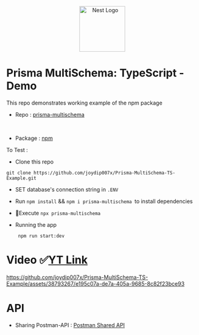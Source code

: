 <p align="center">
  <a href="https://nestjs.com/" target="blank"><img src="https://nestjs.com/img/logo-small.svg" width="120" alt="Nest Logo" /></a>
</p>

# Prisma MultiSchema: TypeScript - Demo

This repo demonstrates working example of the npm package 
- Repo : [prisma-multischema](https://github.com/joydip007x/Prisma-MultiSchema) 
<br/>

- Package : [npm](https://www.npmjs.com/package/prisma-multischema)

To Test :

 - Clone this repo
  ```
  git clone https://github.com/joydip007x/Prisma-MultiSchema-TS-Example.git
  ```
- SET database's connection string in `.ENV`
- Run `npm install` && `npm i prisma-multischema `to install dependencies
- 🎯Execute `npx prisma-multischema` 

- Running the app

  ```
   npm run start:dev
  ```

# Video  ✅[YT Link](https://youtu.be/4GOuJLvGVko)
https://github.com/joydip007x/Prisma-MultiSchema-TS-Example/assets/38793267/e195c07a-de7a-405a-9685-8c82f23bce93


# API
- Sharing Postman-API : [Postman Shared API ](https://documenter.getpostman.com/view/15393845/2s93m4X2he)
